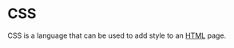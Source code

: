 # CSS
CSS is a language that can be used to add style to an [HTML](/wiki/HTML) page.































































